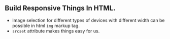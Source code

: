 ## Build Responsive Things In HTML.

- Image selection for different types of devices with different width can be possible in html `img` markup tag.
- `srcset` attribute makes things easy for us.
